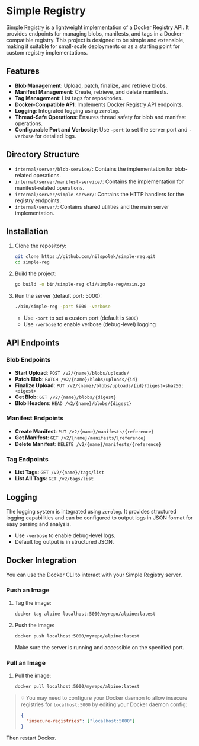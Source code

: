 # Simple Registry

Simple Registry is a lightweight implementation of a Docker Registry API. It provides endpoints for managing blobs, manifests, and tags in a Docker-compatible registry. This project is designed to be simple and extensible, making it suitable for small-scale deployments or as a starting point for custom registry implementations.

## Features

* **Blob Management**: Upload, patch, finalize, and retrieve blobs.
* **Manifest Management**: Create, retrieve, and delete manifests.
* **Tag Management**: List tags for repositories.
* **Docker-Compatible API**: Implements Docker Registry API endpoints.
* **Logging**: Integrated logging using `zerolog`.
* **Thread-Safe Operations**: Ensures thread safety for blob and manifest operations.
* **Configurable Port and Verbosity**: Use `-port` to set the server port and `-verbose` for detailed logs.

## Directory Structure

* `internal/server/blob-service/`: Contains the implementation for blob-related operations.
* `internal/server/manifest-service/`: Contains the implementation for manifest-related operations.
* `internal/server/simple-server/`: Contains the HTTP handlers for the registry endpoints.
* `internal/server/`: Contains shared utilities and the main server implementation.

## Installation

1. Clone the repository:

   ```bash
   git clone https://github.com/nilspolek/simple-reg.git
   cd simple-reg
   ```

2. Build the project:

   ```bash
   go build -o bin/simple-reg cli/simple-reg/main.go
   ```

3. Run the server (default port: 5000):

   ```bash
   ./bin/simple-reg -port 5000 -verbose
   ```

   * Use `-port` to set a custom port (default is `5000`)
   * Use `-verbose` to enable verbose (debug-level) logging

## API Endpoints

### Blob Endpoints

* **Start Upload**: `POST /v2/{name}/blobs/uploads/`
* **Patch Blob**: `PATCH /v2/{name}/blobs/uploads/{id}`
* **Finalize Upload**: `PUT /v2/{name}/blobs/uploads/{id}?digest=sha256:<digest>`
* **Get Blob**: `GET /v2/{name}/blobs/{digest}`
* **Blob Headers**: `HEAD /v2/{name}/blobs/{digest}`

### Manifest Endpoints

* **Create Manifest**: `PUT /v2/{name}/manifests/{reference}`
* **Get Manifest**: `GET /v2/{name}/manifests/{reference}`
* **Delete Manifest**: `DELETE /v2/{name}/manifests/{reference}`

### Tag Endpoints

* **List Tags**: `GET /v2/{name}/tags/list`
* **List All Tags**: `GET /v2/tags/list`

## Logging

The logging system is integrated using `zerolog`. It provides structured logging capabilities and can be configured to output logs in JSON format for easy parsing and analysis.

* Use `-verbose` to enable debug-level logs.
* Default log output is in structured JSON.

## Docker Integration

You can use the Docker CLI to interact with your Simple Registry server.

### Push an Image

1. Tag the image:

   ```bash
   docker tag alpine localhost:5000/myrepo/alpine:latest
   ```

2. Push the image:

   ```bash
   docker push localhost:5000/myrepo/alpine:latest
   ```

   Make sure the server is running and accessible on the specified port.

### Pull an Image

1. Pull the image:

   ```bash
   docker pull localhost:5000/myrepo/alpine:latest
   ```

> 💡 You may need to configure your Docker daemon to allow insecure registries for `localhost:5000` by editing your Docker daemon config:
>
> ```json
> {
>   "insecure-registries": ["localhost:5000"]
> }
> ```

Then restart Docker.

